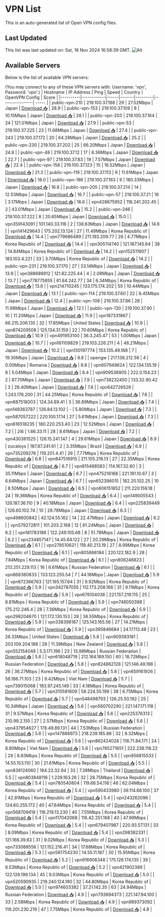 # VPN List

This is an auto-generated list of Open VPN config files.

## Last Updated

This list was last updated on: Sat, 16 Nov 2024 16:58:39 GMT.
![Alt](https://repobeats.axiom.co/api/embed/186b98318ef1479477931607c1ad7d823f12451f.svg "Repobeats analytics image")

## Available Servers

Below is the list of available VPN servers:

(You may connect to any of these VPN servers with: Username: 'vpn', Password: 'vpn'.)
| Hostname | IP Address | Ping | Speed | Country | OpenVPN Config | Score |
|----------|------------|------|-------|---------|----------------| ----- |
| public-vpn-210 | 219.100.37.198 | 29 | 27.52Mbps | Japan | [Download 📥](./configs/server_0_JP.ovpn) | 28.9 |
| public-vpn-153 | 219.100.37.109 | 8 | 10.15Mbps | Japan | [Download 📥](./configs/server_1_JP.ovpn) | 28.1 |
| public-vpn-203 | 219.100.37.164 | 24 | 121.01Mbps | Japan | [Download 📥](./configs/server_2_JP.ovpn) | 27.9 |
| public-vpn-53 | 219.100.37.225 | 23 | 11.68Mbps | Japan | [Download 📥](./configs/server_3_JP.ovpn) | 27.4 |
| public-vpn-243 | 219.100.37.172 | 20 | 64.28Mbps | Japan | [Download 📥](./configs/server_4_JP.ovpn) | 25.2 |
| public-vpn-230 | 219.100.37.202 | 25 | 66.20Mbps | Japan | [Download 📥](./configs/server_5_JP.ovpn) | 24.8 |
| public-vpn-48 | 219.100.37.12 | 17 | 8.36Mbps | Japan | [Download 📥](./configs/server_6_JP.ovpn) | 22.7 |
| public-vpn-97 | 219.100.37.83 | 19 | 7.57Mbps | Japan | [Download 📥](./configs/server_7_JP.ovpn) | 22.4 |
| public-vpn-158 | 219.100.37.123 | 15 | 16.52Mbps | Japan | [Download 📥](./configs/server_8_JP.ovpn) | 21.3 |
| public-vpn-119 | 219.100.37.113 | 9 | 11.61Mbps | Japan | [Download 📥](./configs/server_9_JP.ovpn) | 18.0 |
| public-vpn-186 | 219.100.37.163 | 9 | 180.33Mbps | Japan | [Download 📥](./configs/server_10_JP.ovpn) | 16.8 |
| public-vpn-205 | 219.100.37.214 | 14 | 12.53Mbps | Japan | [Download 📥](./configs/server_11_JP.ovpn) | 16.7 |
| public-vpn-57 | 219.100.37.21 | 16 | 3.17Mbps | Japan | [Download 📥](./configs/server_12_JP.ovpn) | 16.6 |
| vpn428675952 | 118.241.202.45 | 2 | 43.01Mbps | Japan | [Download 📥](./configs/server_13_JP.ovpn) | 15.2 |
| public-vpn-246 | 219.100.37.222 | 8 | 20.65Mbps | Japan | [Download 📥](./configs/server_14_JP.ovpn) | 15.0 |
| vpn359143091 | 101.140.33.116 | 2 | 138.63Mbps | Japan | [Download 📥](./configs/server_15_JP.ovpn) | 14.6 |
| vpn141429643 | 175.202.13.124 | 27 | 11.49Mbps | Korea Republic of | [Download 📥](./configs/server_16_KR.ovpn) | 14.4 |
| vpn779686489 | 211.193.209.77 | 26 | 4.77Mbps | Korea Republic of | [Download 📥](./configs/server_17_KR.ovpn) | 14.4 |
| vpn305114740 | 121.187.145.64 | 38 | 14.84Mbps | Korea Republic of | [Download 📥](./configs/server_18_KR.ovpn) | 14.2 |
| vpn152511907 | 183.103.4.221 | 33 | 3.70Mbps | Korea Republic of | [Download 📥](./configs/server_19_KR.ovpn) | 14.2 |
| public-vpn-231 | 219.100.37.170 | 27 | 53.14Mbps | Japan | [Download 📥](./configs/server_20_JP.ovpn) | 13.9 |
| vpn388689912 | 121.82.225.44 | 4 | 2.08Mbps | Japan | [Download 📥](./configs/server_21_JP.ovpn) | 13.7 |
| vpn778775855 | 61.84.242.77 | 34 | 6.34Mbps | Korea Republic of | [Download 📥](./configs/server_22_KR.ovpn) | 13.6 |
| vpn214710245 | 133.175.174.202 | 55 | 10.44Mbps | Japan | [Download 📥](./configs/server_23_JP.ovpn) | 13.1 |
| public-vpn-114 | 219.100.37.60 | 22 | 8.45Mbps | Japan | [Download 📥](./configs/server_24_JP.ovpn) | 12.4 |
| public-vpn-109 | 219.100.37.86 | 28 | 11.98Mbps | Japan | [Download 📥](./configs/server_25_JP.ovpn) | 12.1 |
| public-vpn-130 | 219.100.37.90 | 10 | 11.20Mbps | Japan | [Download 📥](./configs/server_26_JP.ovpn) | 11.9 |
| vpn187331867 | 66.215.206.135 | 32 | 17.85Mbps | United States | [Download 📥](./configs/server_27_US.ovpn) | 10.9 |
| vpn874209508 | 125.134.31.159 | 22 | 70.60Mbps | Korea Republic of | [Download 📥](./configs/server_28_KR.ovpn) | 10.9 |
| vpn491953100 | 36.3.245.47 | 53 | 1.00Mbps | Japan | [Download 📥](./configs/server_29_JP.ovpn) | 10.7 |
| vpn161109829 | 219.103.226.211 | 4 | 48.21Mbps | Japan | [Download 📥](./configs/server_30_JP.ovpn) | 10.2 |
| vpn130197774 | 153.135.49.168 | 7 | 19.30Mbps | Japan | [Download 📥](./configs/server_31_JP.ovpn) | 8.8 |
| opengw | 217.138.212.58 | 4 | 0.00Mbps | Romania | [Download 📥](./configs/server_32_RO.ovpn) | 8.8 |
| vpn607949624 | 122.134.135.19 | 8 | 5.04Mbps | Japan | [Download 📥](./configs/server_33_JP.ovpn) | 8.4 |
| vpn909536905 | 222.0.154.23 | 2 | 87.70Mbps | Japan | [Download 📥](./configs/server_34_JP.ovpn) | 7.9 |
| vpn738232450 | 133.32.90.42 | 3 | 28.40Mbps | Japan | [Download 📥](./configs/server_35_JP.ovpn) | 7.8 |
| vpn642726528 | 1.243.176.200 | 31 | 44.25Mbps | Korea Republic of | [Download 📥](./configs/server_36_KR.ovpn) | 7.6 |
| vpn687518003 | 124.34.89.41 | 3 | 36.89Mbps | Japan | [Download 📥](./configs/server_37_JP.ovpn) | 7.4 |
| vpn148363787 | 126.84.13.102 | - | 5.80Mbps | Japan | [Download 📥](./configs/server_38_JP.ovpn) | 7.3 |
| vpn587057222 | 220.100.17.14 | 27 | 5.61Mbps | Japan | [Download 📥](./configs/server_39_JP.ovpn) | 7.3 |
| vpn616518235 | 180.220.253.40 | 23 | 12.52Mbps | Japan | [Download 📥](./configs/server_40_JP.ovpn) | 7.2 |
| 2i6 | 1.66.33.11 | 28 | 8.61Mbps | Japan | [Download 📥](./configs/server_41_JP.ovpn) | 7.2 |
| vpn430361525 | 126.15.241.147 | 4 | 29.61Mbps | Japan | [Download 📥](./configs/server_42_JP.ovpn) | 6.9 |
| zucatoys | 187.87.241.61 | 2 | 3.35Mbps | Brazil | [Download 📥](./configs/server_43_BR.ovpn) | 6.9 |
| vpn735209276 | 119.201.4.41 | 26 | 7.77Mbps | Korea Republic of | [Download 📥](./configs/server_44_KR.ovpn) | 6.8 |
| vpn847516915 | 211.105.216.13 | 27 | 22.35Mbps | Korea Republic of | [Download 📥](./configs/server_45_KR.ovpn) | 6.7 |
| vpn815468583 | 114.167.32.60 | 3 | 35.11Mbps | Japan | [Download 📥](./configs/server_46_JP.ovpn) | 6.7 |
| vpn475216168 | 221.191.10.67 | 3 | 6.64Mbps | Japan | [Download 📥](./configs/server_47_JP.ovpn) | 6.7 |
| vpn652396015 | 182.20.102.25 | 10 | 8.50Mbps | Japan | [Download 📥](./configs/server_48_JP.ovpn) | 6.5 |
| vpn606151852 | 211.220.159.18 | 24 | 19.36Mbps | Korea Republic of | [Download 📥](./configs/server_49_KR.ovpn) | 6.4 |
| vpn149005543 | 126.187.36.110 | 9 | 40.18Mbps | Japan | [Download 📥](./configs/server_50_JP.ovpn) | 6.4 |
| vpn225839449 | 126.60.102.74 | 10 | 29.78Mbps | Japan | [Download 📥](./configs/server_51_JP.ovpn) | 6.3 |
| vpn498600842 | 42.124.55.162 | 14 | 22.47Mbps | Japan | [Download 📥](./configs/server_52_JP.ovpn) | 6.2 |
| vpn579272811 | 101.203.2.168 | 12 | 61.24Mbps | Japan | [Download 📥](./configs/server_53_JP.ovpn) | 6.2 |
| vpn181783186 | 122.249.105.68 | 8 | 51.78Mbps | Japan | [Download 📥](./configs/server_54_JP.ovpn) | 6.2 |
| vpn234857147 | 14.45.64.122 | 27 | 20.29Mbps | Korea Republic of | [Download 📥](./configs/server_55_KR.ovpn) | 6.1 |
| vpn278510621 | 118.40.213.19 | 27 | 8.99Mbps | Korea Republic of | [Download 📥](./configs/server_56_KR.ovpn) | 6.1 |
| vpn805866184 | 220.122.182.9 | 28 | 7.84Mbps | Korea Republic of | [Download 📥](./configs/server_57_KR.ovpn) | 6.1 |
| vpn808246823 | 213.251.229.113 | 16 | 6.61Mbps | Russian Federation | [Download 📥](./configs/server_58_RU.ovpn) | 6.1 |
| vpn868380833 | 133.123.255.54 | 7 | 44.18Mbps | Japan | [Download 📥](./configs/server_59_JP.ovpn) | 5.9 |
| vpn672366763 | 121.165.157.64 | 31 | 9.92Mbps | Korea Republic of | [Download 📥](./configs/server_60_KR.ovpn) | 5.9 |
| vpn342787055 | 112.173.208.166 | 31 | 9.11Mbps | Korea Republic of | [Download 📥](./configs/server_61_KR.ovpn) | 5.9 |
| vpn676104036 | 221.157.219.115 | 25 | 8.81Mbps | Korea Republic of | [Download 📥](./configs/server_62_KR.ovpn) | 5.9 |
| vpn748050398 | 175.212.246.4 | 28 | 7.36Mbps | Korea Republic of | [Download 📥](./configs/server_63_KR.ovpn) | 5.9 |
| vpn298204670 | 121.172.130.153 | 28 | 36.55Mbps | Korea Republic of | [Download 📥](./configs/server_64_KR.ovpn) | 5.9 |
| vpn338398187 | 125.143.165.56 | 27 | 14.21Mbps | Korea Republic of | [Download 📥](./configs/server_65_KR.ovpn) | 5.9 |
| vpn395846684 | 24.17.113.48 | 23 | 26.33Mbps | United States | [Download 📥](./configs/server_66_US.ovpn) | 5.8 |
| vpn909393181 | 203.109.204.188 | 28 | 11.39Mbps | New Zealand | [Download 📥](./configs/server_67_NZ.ovpn) | 5.8 |
| vpn552154048 | 5.3.171.196 | 23 | 13.98Mbps | Russian Federation | [Download 📥](./configs/server_68_RU.ovpn) | 5.8 |
| vpn618048719 | 212.164.169.150 | 60 | 18.72Mbps | Russian Federation | [Download 📥](./configs/server_69_RU.ovpn) | 5.8 |
| vpn824862128 | 121.146.49.198 | 26 | 36.27Mbps | Korea Republic of | [Download 📥](./configs/server_70_KR.ovpn) | 5.8 |
| vpn659161926 | 58.186.71.103 | 23 | 9.42Mbps | Viet Nam | [Download 📥](./configs/server_71_VN.ovpn) | 5.7 |
| vpn739015068 | 183.97.245.149 | 33 | 4.18Mbps | Korea Republic of | [Download 📥](./configs/server_72_KR.ovpn) | 5.7 |
| vpn310581609 | 58.224.55.199 | 38 | 6.75Mbps | Korea Republic of | [Download 📥](./configs/server_73_KR.ovpn) | 5.7 |
| vpn548498793 | 126.25.50.192 | 25 | 10.34Mbps | Japan | [Download 📥](./configs/server_74_JP.ovpn) | 5.6 |
| vpn560702290 | 221.147.171.118 | 31 | 9.57Mbps | Korea Republic of | [Download 📥](./configs/server_75_KR.ovpn) | 5.6 |
| vpn225376313 | 210.99.2.155 | 27 | 2.57Mbps | Korea Republic of | [Download 📥](./configs/server_76_KR.ovpn) | 5.6 |
| vpn437954627 | 178.49.89.131 | 44 | 7.53Mbps | Russian Federation | [Download 📥](./configs/server_77_RU.ovpn) | 5.6 |
| vpn147888973 | 218.239.185.88 | 32 | 9.32Mbps | Korea Republic of | [Download 📥](./configs/server_78_KR.ovpn) | 5.6 |
| vpn862424028 | 118.71.84.171 | 24 | 8.90Mbps | Viet Nam | [Download 📥](./configs/server_79_VN.ovpn) | 5.6 |
| vpn765271651 | 222.238.118.22 | 29 | 8.83Mbps | Korea Republic of | [Download 📥](./configs/server_80_KR.ovpn) | 5.5 |
| vpn958815533 | 14.55.153.110 | 30 | 21.61Mbps | Korea Republic of | [Download 📥](./configs/server_81_KR.ovpn) | 5.5 |
| vpn839124060 | 184.22.32.94 | 33 | 7.39Mbps | Thailand | [Download 📥](./configs/server_82_TH.ovpn) | 5.5 |
| vpn803848116 | 1.239.163.26 | 32 | 28.75Mbps | Korea Republic of | [Download 📥](./configs/server_83_KR.ovpn) | 5.4 |
| vpn780540804 | 119.66.54.118 | 46 | 62.04Mbps | Korea Republic of | [Download 📥](./configs/server_84_KR.ovpn) | 5.4 |
| vpn590433980 | 39.114.66.100 | 37 | 42.81Mbps | Korea Republic of | [Download 📥](./configs/server_85_KR.ovpn) | 5.4 |
| vpn243262096 | 124.60.255.172 | 40 | 47.64Mbps | Korea Republic of | [Download 📥](./configs/server_86_KR.ovpn) | 5.4 |
| vpn568709418 | 118.219.13.230 | 40 | 7.55Mbps | Korea Republic of | [Download 📥](./configs/server_87_KR.ovpn) | 5.4 |
| vpn117042068 | 116.42.251.168 | 40 | 47.99Mbps | Korea Republic of | [Download 📥](./configs/server_88_KR.ovpn) | 5.4 |
| vpn679407987 | 220.93.57.131 | 33 | 8.09Mbps | Korea Republic of | [Download 📥](./configs/server_89_KR.ovpn) | 5.4 |
| vpn298382331 | 121.166.39.63 | 31 | 9.02Mbps | Korea Republic of | [Download 📥](./configs/server_90_KR.ovpn) | 5.3 |
| vpn733088556 | 121.152.216.41 | 34 | 17.68Mbps | Korea Republic of | [Download 📥](./configs/server_91_KR.ovpn) | 5.3 |
| vpn581754230 | 14.55.11.187 | 30 | 15.95Mbps | Korea Republic of | [Download 📥](./configs/server_92_KR.ovpn) | 5.2 |
| vpn916906348 | 175.126.174.135 | 39 | 8.53Mbps | Korea Republic of | [Download 📥](./configs/server_93_KR.ovpn) | 5.2 |
| vpn421902389 | 122.128.198.134 | 45 | 9.03Mbps | Korea Republic of | [Download 📥](./configs/server_94_KR.ovpn) | 5.0 |
| vpn520590935 | 219.240.124.190 | 32 | 44.80Mbps | Korea Republic of | [Download 📥](./configs/server_95_KR.ovpn) | 5.0 |
| vpn974603382 | 37.21.142.35 | 63 | 24.94Mbps | Russian Federation | [Download 📥](./configs/server_96_RU.ovpn) | 4.9 |
| vpn793894373 | 221.147.94.100 | 33 | 2.58Mbps | Korea Republic of | [Download 📥](./configs/server_97_KR.ovpn) | 4.9 |
| vpn989373092 | 119.201.230.219 | 47 | 7.75Mbps | Korea Republic of | [Download 📥](./configs/server_98_KR.ovpn) | 4.8 |
